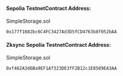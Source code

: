 #### Sepolia TestnetContract Address:

SimpleStorage.sol
```
0x177f1882bc6C4FC3427Ad3D5fCD4763b8f052bAA
```

#### Zksync Sepolia TestnetContract Address:

SimpleStorage.sol
```
0xf462A3d6Ba9EF1Af323DE3fF2B12c1E8509EA3AA
```
